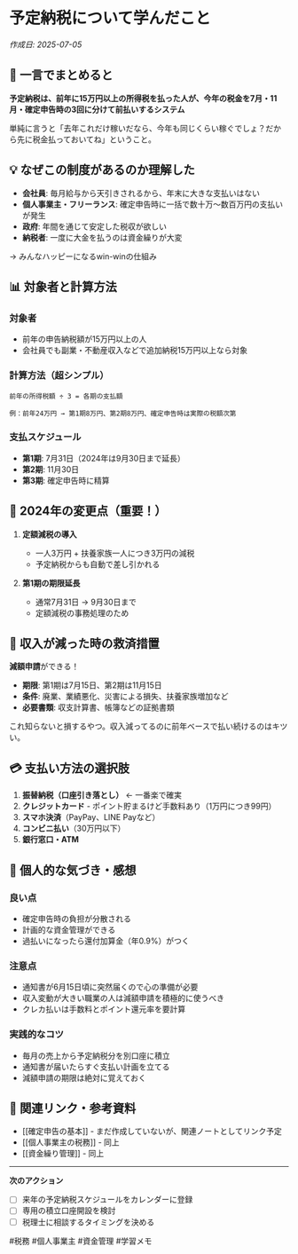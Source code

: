 # 予定納税について学んだこと

*作成日: 2025-07-05*

## 🎯 一言でまとめると

**予定納税は、前年に15万円以上の所得税を払った人が、今年の税金を7月・11月・確定申告時の3回に分けて前払いするシステム**

単純に言うと「去年これだけ稼いだなら、今年も同じくらい稼ぐでしょ？だから先に税金払っておいてね」ということ。

## 💡 なぜこの制度があるのか理解した

- **会社員**: 毎月給与から天引きされるから、年末に大きな支払いはない
- **個人事業主・フリーランス**: 確定申告時に一括で数十万〜数百万円の支払いが発生
- **政府**: 年間を通じて安定した税収が欲しい
- **納税者**: 一度に大金を払うのは資金繰りが大変

→ みんなハッピーになるwin-winの仕組み

## 📊 対象者と計算方法

### 対象者
- 前年の申告納税額が15万円以上の人
- 会社員でも副業・不動産収入などで追加納税15万円以上なら対象

### 計算方法（超シンプル）
```
前年の所得税額 ÷ 3 = 各期の支払額

例：前年24万円 → 第1期8万円、第2期8万円、確定申告時は実際の税額次第
```

### 支払スケジュール
- **第1期**: 7月31日（2024年は9月30日まで延長）
- **第2期**: 11月30日  
- **第3期**: 確定申告時に精算

## 🔄 2024年の変更点（重要！）

1. **定額減税の導入**
   - 一人3万円 + 扶養家族一人につき3万円の減税
   - 予定納税からも自動で差し引かれる

2. **第1期の期限延長**
   - 通常7月31日 → 9月30日まで
   - 定額減税の事務処理のため

## 🚨 収入が減った時の救済措置

**減額申請**ができる！
- **期限**: 第1期は7月15日、第2期は11月15日
- **条件**: 廃業、業績悪化、災害による損失、扶養家族増加など
- **必要書類**: 収支計算書、帳簿などの証拠書類

これ知らないと損するやつ。収入減ってるのに前年ベースで払い続けるのはキツい。

## 💳 支払い方法の選択肢

1. **振替納税（口座引き落とし）** ← 一番楽で確実
2. **クレジットカード** - ポイント貯まるけど手数料あり（1万円につき99円）
3. **スマホ決済**（PayPay、LINE Payなど）
4. **コンビニ払い**（30万円以下）
5. **銀行窓口・ATM**

## 🧠 個人的な気づき・感想

### 良い点
- 確定申告時の負担が分散される
- 計画的な資金管理ができる
- 過払いになったら還付加算金（年0.9%）がつく

### 注意点  
- 通知書が6月15日頃に突然届くので心の準備が必要
- 収入変動が大きい職業の人は減額申請を積極的に使うべき
- クレカ払いは手数料とポイント還元率を要計算

### 実践的なコツ
- 毎月の売上から予定納税分を別口座に積立
- 通知書が届いたらすぐ支払い計画を立てる
- 減額申請の期限は絶対に覚えておく

## 🔗 関連リンク・参考資料

- [[確定申告の基本]] - まだ作成していないが、関連ノートとしてリンク予定
- [[個人事業主の税務]] - 同上
- [[資金繰り管理]] - 同上

---

**次のアクション**
- [ ] 来年の予定納税スケジュールをカレンダーに登録
- [ ] 専用の積立口座開設を検討
- [ ] 税理士に相談するタイミングを決める

#税務 #個人事業主 #資金管理 #学習メモ